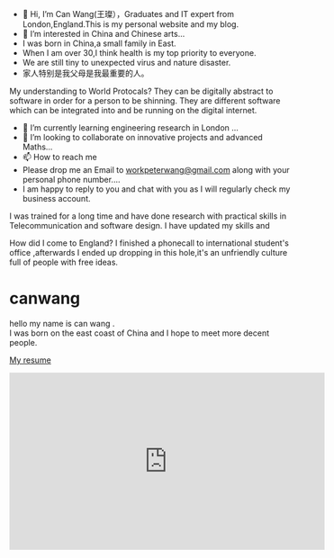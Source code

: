 - 👋 Hi, I’m Can Wang(王璨），Graduates and IT expert from London,England.This is my personal website and my blog.
- 👀 I’m interested in China and Chinese arts...
- I was born in China,a small family in East.
- When I am over 30,I think health is my top priority to everyone.
- We are still tiny to unexpected virus and nature disaster.
-   家人特别是我父母是我最重要的人。

My understanding to World Protocals?
They can be digitally abstract to software in order for a person to be shinning.
They are different software which can be integrated into and be running on the digital internet.


- 🌱 I’m currently learning engineering research in London ...
- 💞️ I’m looking to collaborate on innovative projects and advanced Maths...
- 📫 How to reach me 
- Please drop me an Email to workpeterwang@gmail.com along with your personal phone number....
- I am happy to reply to you and chat with you as I will regularly check my business account.

I was trained for a long time and have done research with practical skills in Telecommunication and software design.
I have updated my skills and 

How did I come to England?
I finished a phonecall to international student's office ,afterwards I ended up dropping in this hole,it's an unfriendly culture full of people with free ideas.


# canwang
<p>hello my name is can wang .<br/>I was born on the east coast of China and I hope to meet more decent people.</p>
<a href="https://drive.google.com/file/d/1U4WR0645_DWYejGvzRRHOJF3pioJ4Bnh/view?usp=sharing">My resume</a></p>


<iframe width="560" height="315" src="https://www.youtube.com/embed/femWpUQRKFY" title="YouTube video player" frameborder="0" allow="accelerometer; autoplay; clipboard-write; encrypted-media; gyroscope; picture-in-picture" allowfullscreen></iframe>


<!---
CanWang1987/CanWang1987 is a ✨ special ✨ repository because its `README.md` (this file) appears on your GitHub profile.
You can click the Preview link to take a look at your changes.
--->
